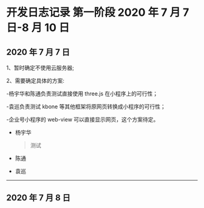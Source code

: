 # 开发日志记录 第一阶段 2020 年 7 月 7 日-8 月 10 日

## 2020 年 7 月 7 日

1、暂时确定不使用云服务器;

2、需要确定具体的方案:

-杨宇华和陈通负责测试直接使用 three.js 在小程序上的可行性；

-袁巡负责测试 kbone 等其他框架将原网页转换成小程序的可行性；

-企业号小程序的 web-view 可以直接显示网页，这个方案待定。

-   杨宇华

    > 测试

-   陈通

    >

-   袁巡
    >

---

## 2020 年 7 月 8 日
